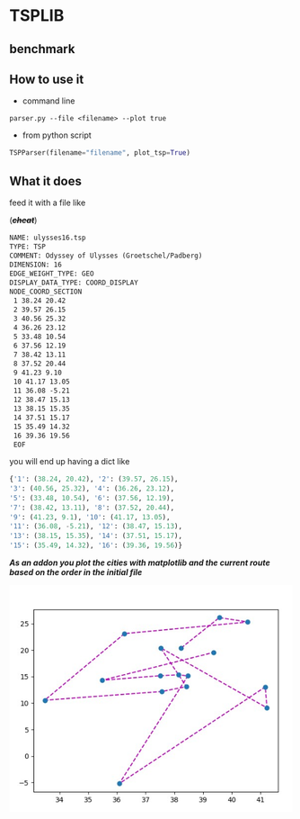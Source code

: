 # TSPLIB

## benchmark



## How to use it
- command line 
```commandline
parser.py --file <filename> --plot true
```
- from python script 
```python 
TSPParser(filename="filename", plot_tsp=True)
```

## What it does

feed it with a file like

(***~~cheat~~***)
```commandline
NAME: ulysses16.tsp
TYPE: TSP
COMMENT: Odyssey of Ulysses (Groetschel/Padberg)
DIMENSION: 16
EDGE_WEIGHT_TYPE: GEO
DISPLAY_DATA_TYPE: COORD_DISPLAY
NODE_COORD_SECTION
 1 38.24 20.42
 2 39.57 26.15
 3 40.56 25.32
 4 36.26 23.12
 5 33.48 10.54
 6 37.56 12.19
 7 38.42 13.11
 8 37.52 20.44
 9 41.23 9.10
 10 41.17 13.05
 11 36.08 -5.21
 12 38.47 15.13
 13 38.15 15.35
 14 37.51 15.17
 15 35.49 14.32
 16 39.36 19.56
 EOF
``` 
 
you will end up having a dict like

```python 
{'1': (38.24, 20.42), '2': (39.57, 26.15),
'3': (40.56, 25.32), '4': (36.26, 23.12),
'5': (33.48, 10.54), '6': (37.56, 12.19),
'7': (38.42, 13.11), '8': (37.52, 20.44),
'9': (41.23, 9.1), '10': (41.17, 13.05),
'11': (36.08, -5.21), '12': (38.47, 15.13),
'13': (38.15, 15.35), '14': (37.51, 15.17),
'15': (35.49, 14.32), '16': (39.36, 19.56)}
 ```

***As an addon you plot the cities with matplotlib and the current route based on the order in the initial file***

![](tsp_plot.jpg)
